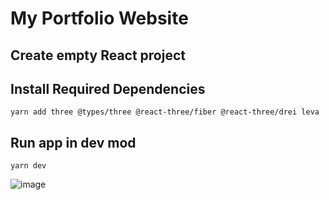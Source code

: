 # My Portfolio Website

## Create empty React project

## Install Required Dependencies
`yarn add three @types/three @react-three/fiber @react-three/drei leva`

## Run app in dev mod
`yarn dev`

![image](https://github.com/vladyslavpustovit/avatar-portfolio/assets/125351780/88662742-e974-4209-9b46-279d6b0e2451)
